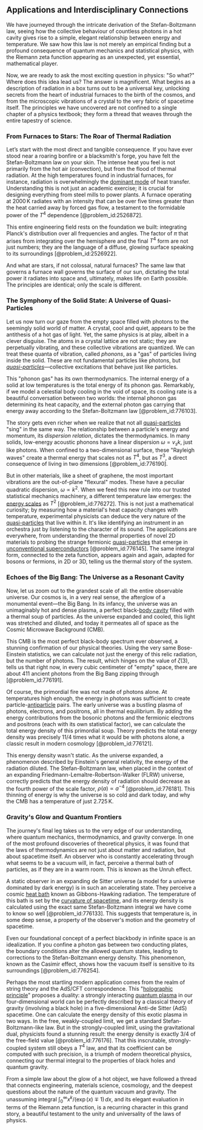 ## Applications and Interdisciplinary Connections

We have journeyed through the intricate derivation of the Stefan-Boltzmann law, seeing how the collective behaviour of countless photons in a hot cavity gives rise to a simple, elegant relationship between energy and temperature. We saw how this law is not merely an empirical finding but a profound consequence of quantum mechanics and statistical physics, with the Riemann zeta function appearing as an unexpected, yet essential, mathematical player.

Now, we are ready to ask the most exciting question in physics: "So what?" Where does this idea lead us? The answer is magnificent. What begins as a description of radiation in a box turns out to be a universal key, unlocking secrets from the heart of industrial furnaces to the birth of the cosmos, and from the microscopic vibrations of a crystal to the very fabric of spacetime itself. The principles we have uncovered are not confined to a single chapter of a physics textbook; they form a thread that weaves through the entire tapestry of science.

### From Furnaces to Stars: The Roar of Thermal Radiation

Let’s start with the most direct and tangible consequence. If you have ever stood near a roaring bonfire or a blacksmith's forge, you have felt the Stefan-Boltzmann law on your skin. The intense heat you feel is not primarily from the hot air (convection), but from the flood of thermal radiation. At the high temperatures found in industrial furnaces, for instance, radiation is overwhelmingly the [dominant mode](@article_id:262969) of heat transfer. Understanding this is not just an academic exercise; it is crucial for designing everything from steel mills to power plants. A furnace operating at $2000\,\text{K}$ radiates with an intensity that can be over five times greater than the heat carried away by forced gas flow, a testament to the formidable power of the $T^4$ dependence [@problem_id:2526872].

This entire engineering field rests on the foundation we built: integrating Planck's distribution over all frequencies and angles. The factor of $\pi$ that arises from integrating over the hemisphere and the final $T^4$ form are not just numbers; they are the language of a diffuse, glowing surface speaking to its surroundings [@problem_id:2526922].

And what are stars, if not colossal, natural furnaces? The same law that governs a furnace wall governs the surface of our sun, dictating the total power it radiates into space and, ultimately, makes life on Earth possible. The principles are identical; only the scale is different.

### The Symphony of the Solid State: A Universe of Quasi-Particles

Let us now turn our gaze from the empty space filled with photons to the seemingly solid world of matter. A crystal, cool and quiet, appears to be the antithesis of a hot gas of light. Yet, the same physics is at play, albeit in a clever disguise. The atoms in a crystal lattice are not static; they are perpetually vibrating, and these collective vibrations are quantized. We can treat these quanta of vibration, called *phonons*, as a "gas" of particles living inside the solid. These are not fundamental particles like photons, but *[quasi-particles](@article_id:157354)*—collective excitations that behave just like particles.

This "phonon gas" has its own thermodynamics. The internal energy of a solid at low temperatures is the total energy of its phonon gas. Remarkably, if we model a celestial body cooling in the void of space, its cooling rate is a beautiful conversation between two worlds: the internal phonon gas determining its heat capacity, and the external photon gas carrying that energy away according to the Stefan-Boltzmann law [@problem_id:776103].

The story gets even richer when we realize that not all [quasi-particles](@article_id:157354) "sing" in the same way. The relationship between a particle's energy and momentum, its *dispersion relation*, dictates the thermodynamics. In many solids, low-energy acoustic phonons have a linear dispersion $\omega = v_s k$, just like photons. When confined to a two-dimensional surface, these "Rayleigh waves" create a thermal energy that scales not as $T^4$, but as $T^3$, a direct consequence of living in two dimensions [@problem_id:776190].

But in other materials, like a sheet of graphene, the most important vibrations are the out-of-plane "flexural" modes. These have a peculiar quadratic dispersion, $\omega \propto k^2$. When we feed this new rule into our trusted statistical mechanics machinery, a different temperature law emerges: the [energy scales](@article_id:195707) as $T^2$ [@problem_id:776272]. This is not just a mathematical curiosity; by measuring how a material's heat capacity changes with temperature, experimental physicists can deduce the very nature of the [quasi-particles](@article_id:157354) that live within it. It's like identifying an instrument in an orchestra just by listening to the character of its sound. The applications are everywhere, from understanding the thermal properties of novel 2D materials to probing the strange fermionic [quasi-particles](@article_id:157354) that emerge in [unconventional superconductors](@article_id:140701) [@problem_id:776145]. The same integral form, connected to the zeta function, appears again and again, adapted for bosons or fermions, in 2D or 3D, telling us the thermal story of the system.

### Echoes of the Big Bang: The Universe as a Resonant Cavity

Now, let us zoom out to the grandest scale of all: the entire observable universe. Our cosmos is, in a very real sense, the afterglow of a monumental event—the Big Bang. In its infancy, the universe was an unimaginably hot and dense plasma, a perfect black-[body cavity](@article_id:167267) filled with a thermal soup of particles. As the universe expanded and cooled, this light was stretched and diluted, and today it permeates all of space as the Cosmic Microwave Background (CMB).

This CMB is the most perfect black-body spectrum ever observed, a stunning confirmation of our physical theories. Using the very same Bose-Einstein statistics, we can calculate not just the energy of this relic radiation, but the number of photons. The result, which hinges on the value of $\zeta(3)$, tells us that right now, in every cubic centimeter of "empty" space, there are about 411 ancient photons from the Big Bang zipping through [@problem_id:776191].

Of course, the primordial fire was not made of photons alone. At temperatures high enough, the energy in photons was sufficient to create particle-[antiparticle](@article_id:193113) pairs. The early universe was a bustling plasma of photons, electrons, and positrons, all in thermal equilibrium. By adding the energy contributions from the bosonic photons and the fermionic electrons and positrons (each with its own statistical factor), we can calculate the total energy density of this primordial soup. Theory predicts the total energy density was precisely $11/4$ times what it would be with photons alone, a classic result in modern cosmology [@problem_id:776121].

This energy density wasn't static. As the universe expanded, a phenomenon described by Einstein's general relativity, the energy of the radiation diluted. The Stefan-Boltzmann law, when placed in the context of an expanding Friedmann-Lemaître-Robertson-Walker (FLRW) universe, correctly predicts that the energy density of radiation should decrease as the fourth power of the scale factor, $\rho(a) \propto a^{-4}$ [@problem_id:776181]. This thinning of energy is why the universe is so cold and dark today, and why the CMB has a temperature of just $2.725\,\text{K}$.

### Gravity's Glow and Quantum Frontiers

The journey's final leg takes us to the very edge of our understanding, where quantum mechanics, thermodynamics, and gravity converge. In one of the most profound discoveries of theoretical physics, it was found that the laws of thermodynamics are not just about matter and radiation, but about spacetime itself. An observer who is constantly accelerating through what seems to be a vacuum will, in fact, perceive a thermal bath of particles, as if they are in a warm room. This is known as the Unruh effect.

A static observer in an expanding de Sitter universe (a model for a universe dominated by dark energy) is in such an accelerating state. They perceive a cosmic [heat bath](@article_id:136546) known as Gibbons-Hawking radiation. The temperature of this bath is set by the [curvature of spacetime](@article_id:188986), and its energy density is calculated using the exact same Stefan-Boltzmann integral we have come to know so well [@problem_id:776133]. This suggests that temperature is, in some deep sense, a property of the observer's motion and the geometry of spacetime.

Even our foundational concept of a perfect blackbody in infinite space is an idealization. If you confine a photon gas between two conducting plates, the boundary conditions alter the allowed quantum states, leading to corrections to the Stefan-Boltzmann energy density. This phenomenon, known as the Casimir effect, shows how the vacuum itself is sensitive to its surroundings [@problem_id:776254].

Perhaps the most startling modern application comes from the realm of string theory and the AdS/CFT correspondence. This "[holographic principle](@article_id:135812)" proposes a duality: a strongly interacting [quantum plasma](@article_id:194677) in our four-dimensional world can be perfectly described by a classical theory of gravity (involving a black hole) in a five-dimensional Anti-de Sitter (AdS) spacetime. One can calculate the energy density of this exotic plasma in two ways. In the free, weakly-coupled limit, we get a standard Stefan-Boltzmann-like law. But in the strongly-coupled limit, using the gravitational dual, physicists found a stunning result: the energy density is exactly $3/4$ of the free-field value [@problem_id:776176]. That this inscrutable, strongly-coupled system still obeys a $T^4$ law, and that its coefficient can be computed with such precision, is a triumph of modern theoretical physics, connecting our thermal integral to the properties of black holes and quantum gravity.

From a simple law about the glow of a hot object, we have followed a thread that connects engineering, materials science, cosmology, and the deepest questions about the nature of the quantum vacuum and gravity. The unassuming integral $\int_0^\infty x^k / (\exp(x) \mp 1) \, dx$, and its elegant evaluation in terms of the Riemann zeta function, is a recurring character in this grand story, a beautiful testament to the unity and universality of the laws of physics.